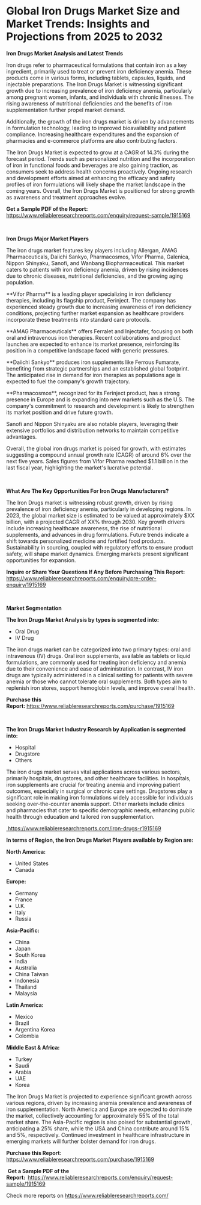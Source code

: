 <p><h1>Global Iron Drugs Market Size and Market Trends: Insights and Projections from 2025 to 2032</h1></p><p><strong>Iron Drugs Market Analysis and Latest Trends</strong></p>
<p><p>Iron drugs refer to pharmaceutical formulations that contain iron as a key ingredient, primarily used to treat or prevent iron deficiency anemia. These products come in various forms, including tablets, capsules, liquids, and injectable preparations. The Iron Drugs Market is witnessing significant growth due to increasing prevalence of iron deficiency anemia, particularly among pregnant women, infants, and individuals with chronic illnesses. The rising awareness of nutritional deficiencies and the benefits of iron supplementation further propel market demand.</p><p>Additionally, the growth of the iron drugs market is driven by advancements in formulation technology, leading to improved bioavailability and patient compliance. Increasing healthcare expenditures and the expansion of pharmacies and e-commerce platforms are also contributing factors.</p><p>The Iron Drugs Market is expected to grow at a CAGR of 14.3% during the forecast period. Trends such as personalized nutrition and the incorporation of iron in functional foods and beverages are also gaining traction, as consumers seek to address health concerns proactively. Ongoing research and development efforts aimed at enhancing the efficacy and safety profiles of iron formulations will likely shape the market landscape in the coming years. Overall, the Iron Drugs Market is positioned for strong growth as awareness and treatment approaches evolve.</p></p>
<p><strong>Get a Sample PDF of the Report:&nbsp;</strong> <a href="https://www.reliableresearchreports.com/enquiry/request-sample/1915169?utm_campaign=3354&utm_medium=2&utm_source=Github&utm_content=ia&utm_term=08032025&utm_id=iron-drugs">https://www.reliableresearchreports.com/enquiry/request-sample/1915169</a></p>
<p>&nbsp;</p>
<p><strong>Iron Drugs Major Market Players</strong></p>
<p><p>The iron drugs market features key players including Allergan, AMAG Pharmaceuticals, Daiichi Sankyo, Pharmacosmos, Vifor Pharma, Galenica, Nippon Shinyaku, Sanofi, and Wanbang Biopharmaceutical. This market caters to patients with iron deficiency anemia, driven by rising incidences due to chronic diseases, nutritional deficiencies, and the growing aging population.</p><p>**Vifor Pharma** is a leading player specializing in iron deficiency therapies, including its flagship product, Ferinject. The company has experienced steady growth due to increasing awareness of iron deficiency conditions, projecting further market expansion as healthcare providers incorporate these treatments into standard care protocols.</p><p>**AMAG Pharmaceuticals** offers Ferralet and Injectafer, focusing on both oral and intravenous iron therapies. Recent collaborations and product launches are expected to enhance its market presence, reinforcing its position in a competitive landscape faced with generic pressures.</p><p>**Daiichi Sankyo** produces iron supplements like Ferrous Fumarate, benefiting from strategic partnerships and an established global footprint. The anticipated rise in demand for iron therapies as populations age is expected to fuel the company's growth trajectory.</p><p>**Pharmacosmos**, recognized for its Ferinject product, has a strong presence in Europe and is expanding into new markets such as the U.S. The company's commitment to research and development is likely to strengthen its market position and drive future growth.</p><p>Sanofi and Nippon Shinyaku are also notable players, leveraging their extensive portfolios and distribution networks to maintain competitive advantages. </p><p>Overall, the global iron drugs market is poised for growth, with estimates suggesting a compound annual growth rate (CAGR) of around 6% over the next five years. Sales figures from Vifor Pharma reached $1.1 billion in the last fiscal year, highlighting the market's lucrative potential.</p></p>
<p>&nbsp;</p>
<p><strong>What Are The Key Opportunities For Iron Drugs Manufacturers?</strong></p>
<p><p>The Iron Drugs market is witnessing robust growth, driven by rising prevalence of iron deficiency anemia, particularly in developing regions. In 2023, the global market size is estimated to be valued at approximately $XX billion, with a projected CAGR of XX% through 2030. Key growth drivers include increasing healthcare awareness, the rise of nutritional supplements, and advances in drug formulations. Future trends indicate a shift towards personalized medicine and fortified food products. Sustainability in sourcing, coupled with regulatory efforts to ensure product safety, will shape market dynamics. Emerging markets present significant opportunities for expansion.</p></p>
<p><strong>Inquire or Share Your Questions If Any Before Purchasing This Report:</strong> <a href="https://www.reliableresearchreports.com/enquiry/pre-order-enquiry/1915169?utm_campaign=3354&utm_medium=2&utm_source=Github&utm_content=ia&utm_term=08032025&utm_id=iron-drugs">https://www.reliableresearchreports.com/enquiry/pre-order-enquiry/1915169</a></p>
<p>&nbsp;</p>
<p><strong>Market Segmentation</strong></p>
<p><strong>The Iron Drugs Market Analysis by types is segmented into:</strong></p>
<p><ul><li>Oral Drug</li><li>IV Drug</li></ul></p>
<p><p>The iron drugs market can be categorized into two primary types: oral and intravenous (IV) drugs. Oral iron supplements, available as tablets or liquid formulations, are commonly used for treating iron deficiency and anemia due to their convenience and ease of administration. In contrast, IV iron drugs are typically administered in a clinical setting for patients with severe anemia or those who cannot tolerate oral supplements. Both types aim to replenish iron stores, support hemoglobin levels, and improve overall health.</p></p>
<p><strong>Purchase this Report:&nbsp;</strong><a href="https://www.reliableresearchreports.com/purchase/1915169?utm_campaign=3354&utm_medium=2&utm_source=Github&utm_content=ia&utm_term=08032025&utm_id=iron-drugs">https://www.reliableresearchreports.com/purchase/1915169</a></p>
<p>&nbsp;</p>
<p><strong>The Iron Drugs Market Industry Research by Application is segmented into:</strong></p>
<p><ul><li>Hospital</li><li>Drugstore</li><li>Others</li></ul></p>
<p><p>The iron drugs market serves vital applications across various sectors, primarily hospitals, drugstores, and other healthcare facilities. In hospitals, iron supplements are crucial for treating anemia and improving patient outcomes, especially in surgical or chronic care settings. Drugstores play a significant role in making iron formulations widely accessible for individuals seeking over-the-counter anemia support. Other markets include clinics and pharmacies that cater to specific demographic needs, enhancing public health through education and tailored iron supplementation.</p></p>
<p><a href="https://www.reliableresearchreports.com/iron-drugs-r1915169?utm_campaign=3354&utm_medium=2&utm_source=Github&utm_content=ia&utm_term=08032025&utm_id=iron-drugs">&nbsp;https://www.reliableresearchreports.com/iron-drugs-r1915169</a></p>
<p><strong>In terms of Region, the Iron Drugs Market Players available by Region are:</strong></p>
<p>
    <p> <strong> North America: </strong>
        <ul>
            <li>United States</li>
            <li>Canada</li>
        </ul>
        </p> 
    <p> <strong> Europe: </strong>
        <ul>
            <li>Germany</li>
            <li>France</li>
            <li>U.K.</li>
            <li>Italy</li>
            <li>Russia</li>
        </ul>
        </p> 
    <p> <strong> Asia-Pacific: </strong>
        <ul>
            <li>China</li>
            <li>Japan</li>
            <li>South Korea</li>
            <li>India</li>
            <li>Australia</li>
            <li>China Taiwan</li>
            <li>Indonesia</li>
            <li>Thailand</li>
            <li>Malaysia</li>
        </ul>
        </p> 
    <p> <strong> Latin America: </strong>
        <ul>
            <li>Mexico</li>
            <li>Brazil</li>
            <li>Argentina Korea</li>
            <li>Colombia</li>
        </ul>
        </p> 
    <p> <strong> Middle East & Africa: </strong>
        <ul>
            <li>Turkey</li>
            <li>Saudi</li>
            <li>Arabia</li>
            <li>UAE</li>
            <li>Korea</li>
        </ul>
    </p>
    </p>
<p><p>The Iron Drugs Market is projected to experience significant growth across various regions, driven by increasing anemia prevalence and awareness of iron supplementation. North America and Europe are expected to dominate the market, collectively accounting for approximately 55% of the total market share. The Asia-Pacific region is also poised for substantial growth, anticipating a 25% share, while the USA and China contribute around 15% and 5%, respectively. Continued investment in healthcare infrastructure in emerging markets will further bolster demand for iron drugs.</p></p>
<p><strong>Purchase this Report: </strong><a href="https://www.reliableresearchreports.com/purchase/1915169?utm_campaign=3354&utm_medium=2&utm_source=Github&utm_content=ia&utm_term=08032025&utm_id=iron-drugs">https://www.reliableresearchreports.com/purchase/1915169</a></p>
<p>&nbsp;<strong>Get a Sample PDF of the Report:&nbsp;&nbsp;</strong><a href="https://www.reliableresearchreports.com/enquiry/request-sample/1915169?utm_campaign=3354&utm_medium=2&utm_source=Github&utm_content=ia&utm_term=08032025&utm_id=iron-drugs">https://www.reliableresearchreports.com/enquiry/request-sample/1915169</a></p>
<p><strong></strong></p>
<p>Check more reports on <a href="https://www.reliableresearchreports.com/?utm_campaign=3354&utm_medium=2&utm_source=Github&utm_content=ia&utm_term=08032025&utm_id=iron-drugs">https://www.reliableresearchreports.com/</a></p>
